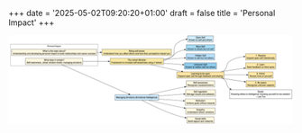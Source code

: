 +++
date = '2025-05-02T09:20:20+01:00'
draft = false
title = 'Personal Impact'
+++

<center><img src="/images/personal-impact.png" width="1200"/></center></br>
